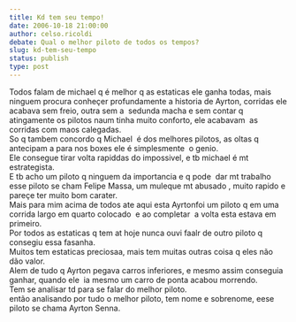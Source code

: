 ```yaml
---
title: Kd tem seu tempo!
date: 2006-10-18 21:00:00
author: celso.ricoldi
debate: Qual o melhor piloto de todos os tempos?
slug: kd-tem-seu-tempo
status: publish 
type: post
---
```


Todos falam de michael q é melhor q as estaticas ele ganha todas, mais ninguem procura conheçer profundamente a historia de Ayrton, corridas ele acabava sem freio, outra sem a  sedunda macha e sem contar q atingamente os pilotos naum tinha muito conforto, ele acabavam  as corridas com maos calegadas.  
So q tambem concordo q Michael  é dos melhores pilotos, as oltas q antecipam a para nos boxes ele é simplesmente  o genio.  
Ele consegue tirar volta rapiddas do impossivel, e tb michael é mt estrategista.  
E tb acho um piloto q ninguem da importancia e q pode  dar mt trabalho esse piloto se cham Felipe Massa, um muleque mt abusado , muito rapido e pareçe ter muito bom carater.  
Mais para mim acima de todos ate aqui esta Ayrtonfoi um piloto q em uma corrida largo em quarto colocado  e ao completar  a volta esta estava em primeiro.  
Por todos as estaticas q tem at hoje nunca ouvi faalr de outro piloto q consegiu essa fasanha.   
Muitos tem estaticas preciosaa, mais tem muitas outras coisa q eles não dão valor.  
Alem de tudo q Ayrton pegava carros inferiores, e mesmo assim conseguia ganhar, quando ele  ia mesmo um carro de ponta acabou morrendo.  
Tem se analisar td para se falar do melhor piloto.  
então analisando por tudo o melhor piloto, tem nome e sobrenome, eese piloto se chama Ayrton Senna.  
  

